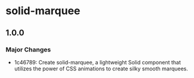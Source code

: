 # solid-marquee

## 1.0.0

### Major Changes

- 1c46789: Create solid-marquee, a lightweight Solid component that utilizes the power of CSS animations to create silky smooth marquees.
